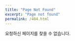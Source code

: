 ```yaml
---
title: "Page Not Found"
excerpt: "Page not found"
permalink: /404.html
---
```


요청하신 페이지를 찾을 수 없습니다.

<script>
  var GOOG_FIXURL_LANG = 'en';
  var GOOG_FIXURL_SITE = 'https://djccnt15.github.io/'
</script>
<script src="https://linkhelp.clients.google.com/tbproxy/lh/wm/fixurl.js">
</script>